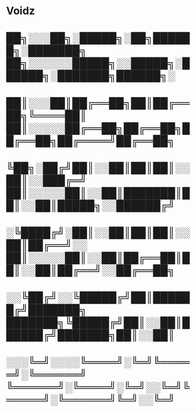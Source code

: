 # Voidz
# 
# ██╗░░░██╗░█████╗░██╗██████╗░███████╗  ██╗░░░░░░█████╗░░█████╗░██████╗░███████╗██████╗░
# ██║░░░██║██╔══██╗██║██╔══██╗╚════██║  ██║░░░░░██╔══██╗██╔══██╗██╔══██╗██╔════╝██╔══██╗
# ╚██╗░██╔╝██║░░██║██║██║░░██║░░███╔═╝  ██║░░░░░██║░░██║███████║██║░░██║█████╗░░██████╔╝
# ░╚████╔╝░██║░░██║██║██║░░██║██╔══╝░░  ██║░░░░░██║░░██║██╔══██║██║░░██║██╔══╝░░██╔══██╗
# ░░╚██╔╝░░╚█████╔╝██║██████╔╝███████╗  ███████╗╚█████╔╝██║░░██║██████╔╝███████╗██║░░██║
# ░░░╚═╝░░░░╚════╝░╚═╝╚═════╝░╚══════╝  ╚══════╝░╚════╝░╚═╝░░╚═╝╚═════╝░╚══════╝╚═╝░░╚═╝
